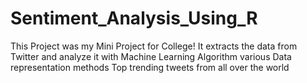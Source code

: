 # Sentiment_Analysis_Using_R
This Project was my Mini Project for College!
It extracts the data from Twitter and analyze it with Machine Learning Algorithm
various Data representation methods
Top trending tweets from all over the world
